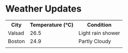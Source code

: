 # Weather Updates

<!-- WEATHER-UPDATE-START -->
<table><tr><th>City</th><th>Temperature (°C)</th><th>Condition</th></tr><tr><td>Valsad</td><td>26.5</td><td>Light rain shower</td></tr><tr><td>Boston</td><td>24.9</td><td>Partly Cloudy</td></tr><tr><td></td><td></td><td></td></tr></table>
<!-- WEATHER-UPDATE-END -->
